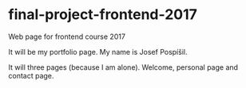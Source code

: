 # final-project-frontend-2017

Web page for frontend course 2017

It will be my portfolio page. My name is Josef Pospíšil.

It will three pages (because I am alone). Welcome, personal page and contact page.
